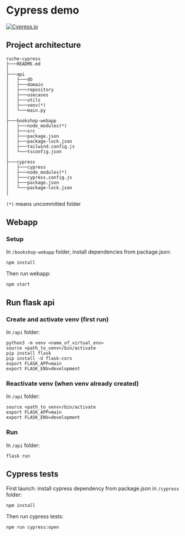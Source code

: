 # Cypress demo

[![Cypress.io](https://img.shields.io/badge/tested%20with-Cypress-04C38E.svg)](https://www.cypress.io/)

## Project architecture
```
ruche-cypress
├───README.md
│
├───api
│   ├───db
│   ├───domain
│   ├───repository
│   ├───usecases
│   ├───utils
│   ├───venv(*)
│   └───main.py
│
├───bookshop-webapp
│   ├───node_modules(*)
│   ├───src
│   ├───package.json
│   ├───package-lock.json
│   ├───tailwind.config.js
│   └───tsconfig.json
│
├───cypress
│   ├───cypress
│   ├───node_modules(*)
│   ├───cypress.config.js
│   ├───package.json
│   └───package-lock.json
│
```

`(*)` means uncommitted folder

## Webapp

### Setup
In `/bookshop-webapp` folder, install dependencies from package.json:
```
npm install
```
Then run webapp:
```
npm start
```

## Run flask api

### Create and activate venv (first run)
In `/api` folder:
```
python3 -m venv <name_of_virtual_env>
source <path_to_venv>/bin/activate
pip install flask
pip install -U flask-cors
export FLASK_APP=main
export FLASK_ENV=development
```

### Reactivate venv (when venv already created)
In `/api` folder:
```
source <path_to_venv>/bin/activate
export FLASK_APP=main
export FLASK_ENV=development
```

### Run
In `/api` folder:
```
flask run
```

## Cypress tests

First launch: install cypress dependency from package.json in `/cypress` folder:
```
npm install
```

Then run cypress tests:
```
npm run cypress:open
```
